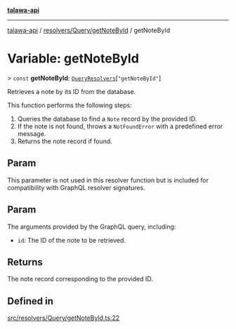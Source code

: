 [**talawa-api**](../../../../README.md)

***

[talawa-api](../../../../modules.md) / [resolvers/Query/getNoteById](../README.md) / getNoteById

# Variable: getNoteById

\> `const` **getNoteById**: [`QueryResolvers`](../../../../types/generatedGraphQLTypes/type-aliases/QueryResolvers.md)\[`"getNoteById"`\]

Retrieves a note by its ID from the database.

This function performs the following steps:
1. Queries the database to find a `Note` record by the provided ID.
2. If the note is not found, throws a `NotFoundError` with a predefined error message.
3. Returns the note record if found.

## Param

This parameter is not used in this resolver function but is included for compatibility with GraphQL resolver signatures.

## Param

The arguments provided by the GraphQL query, including:
  - `id`: The ID of the note to be retrieved.

## Returns

The note record corresponding to the provided ID.

## Defined in

[src/resolvers/Query/getNoteById.ts:22](https://github.com/PalisadoesFoundation/talawa-api/blob/6bd0fecc1032af2aa70d925c85724d9fec2350f9/src/resolvers/Query/getNoteById.ts#L22)
